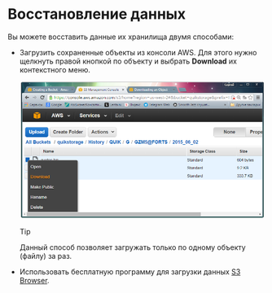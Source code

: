 # Восстановление данных

Вы можете восставить данные их хранилища двумя способами:

- Загрузить сохраненные объекты из консоли AWS. Для этого нужно щелкнуть правой кнопкой по объекту и выбрать **Download** их контекстного меню.

  ![Aws3 download](../images/Aws3_download.png)

  > [!TIP]
  > Данный способ позволяет загружать только по одному объекту (файлу) за раз.
- Использовать бесплатную программу для загрузки данных [S3 Browser](https://s3browser.com).
